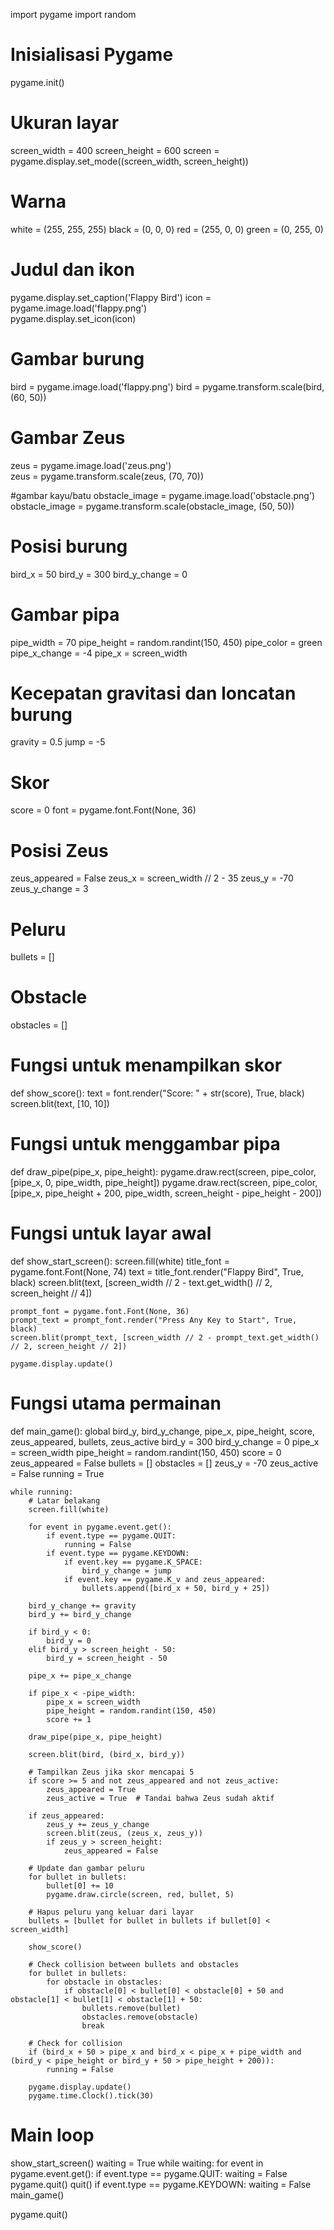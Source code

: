 import pygame
import random

# Inisialisasi Pygame
pygame.init()

# Ukuran layar
screen_width = 400
screen_height = 600
screen = pygame.display.set_mode((screen_width, screen_height))

# Warna
white = (255, 255, 255)
black = (0, 0, 0)
red = (255, 0, 0)
green = (0, 255, 0)

# Judul dan ikon
pygame.display.set_caption('Flappy Bird')
icon = pygame.image.load('flappy.png')  
pygame.display.set_icon(icon)

# Gambar burung
bird = pygame.image.load('flappy.png') 
bird = pygame.transform.scale(bird, (60, 50))

# Gambar Zeus
zeus = pygame.image.load('zeus.png')  
zeus = pygame.transform.scale(zeus, (70, 70))

#gambar kayu/batu
obstacle_image = pygame.image.load('obstacle.png')  
obstacle_image = pygame.transform.scale(obstacle_image, (50, 50))

# Posisi burung
bird_x = 50
bird_y = 300
bird_y_change = 0

# Gambar pipa
pipe_width = 70
pipe_height = random.randint(150, 450)
pipe_color = green
pipe_x_change = -4
pipe_x = screen_width

# Kecepatan gravitasi dan loncatan burung
gravity = 0.5
jump = -5

# Skor
score = 0
font = pygame.font.Font(None, 36)

# Posisi Zeus
zeus_appeared = False
zeus_x = screen_width // 2 - 35
zeus_y = -70
zeus_y_change = 3 

# Peluru
bullets = []

# Obstacle
obstacles = []

# Fungsi untuk menampilkan skor
def show_score():
    text = font.render("Score: " + str(score), True, black)
    screen.blit(text, [10, 10])

# Fungsi untuk menggambar pipa
def draw_pipe(pipe_x, pipe_height):
    pygame.draw.rect(screen, pipe_color, [pipe_x, 0, pipe_width, pipe_height])
    pygame.draw.rect(screen, pipe_color, [pipe_x, pipe_height + 200, pipe_width, screen_height - pipe_height - 200])

# Fungsi untuk layar awal
def show_start_screen():
    screen.fill(white)
    title_font = pygame.font.Font(None, 74)
    text = title_font.render("Flappy Bird", True, black)
    screen.blit(text, [screen_width // 2 - text.get_width() // 2, screen_height // 4])

    prompt_font = pygame.font.Font(None, 36)
    prompt_text = prompt_font.render("Press Any Key to Start", True, black)
    screen.blit(prompt_text, [screen_width // 2 - prompt_text.get_width() // 2, screen_height // 2])

    pygame.display.update()

# Fungsi utama permainan
def main_game():
    global bird_y, bird_y_change, pipe_x, pipe_height, score, zeus_appeared, bullets, zeus_active
    bird_y = 300
    bird_y_change = 0
    pipe_x = screen_width
    pipe_height = random.randint(150, 450)
    score = 0
    zeus_appeared = False
    bullets = []
    obstacles = []
    zeus_y = -70
    zeus_active = False
    running = True

    while running:
        # Latar belakang
        screen.fill(white)

        for event in pygame.event.get():
            if event.type == pygame.QUIT:
                running = False
            if event.type == pygame.KEYDOWN:
                if event.key == pygame.K_SPACE:
                    bird_y_change = jump
                if event.key == pygame.K_v and zeus_appeared:
                    bullets.append([bird_x + 50, bird_y + 25])

        bird_y_change += gravity
        bird_y += bird_y_change

        if bird_y < 0:
            bird_y = 0
        elif bird_y > screen_height - 50:
            bird_y = screen_height - 50

        pipe_x += pipe_x_change

        if pipe_x < -pipe_width:
            pipe_x = screen_width
            pipe_height = random.randint(150, 450)
            score += 1

        draw_pipe(pipe_x, pipe_height)

        screen.blit(bird, (bird_x, bird_y))

        # Tampilkan Zeus jika skor mencapai 5
        if score >= 5 and not zeus_appeared and not zeus_active:
            zeus_appeared = True
            zeus_active = True  # Tandai bahwa Zeus sudah aktif

        if zeus_appeared:
            zeus_y += zeus_y_change
            screen.blit(zeus, (zeus_x, zeus_y))
            if zeus_y > screen_height:
                zeus_appeared = False

        # Update dan gambar peluru
        for bullet in bullets:
            bullet[0] += 10
            pygame.draw.circle(screen, red, bullet, 5)

        # Hapus peluru yang keluar dari layar
        bullets = [bullet for bullet in bullets if bullet[0] < screen_width]

        show_score()

        # Check collision between bullets and obstacles
        for bullet in bullets:
            for obstacle in obstacles:
                if obstacle[0] < bullet[0] < obstacle[0] + 50 and obstacle[1] < bullet[1] < obstacle[1] + 50:
                    bullets.remove(bullet)
                    obstacles.remove(obstacle)
                    break
                
        # Check for collision
        if (bird_x + 50 > pipe_x and bird_x < pipe_x + pipe_width and (bird_y < pipe_height or bird_y + 50 > pipe_height + 200)):
            running = False

        pygame.display.update()
        pygame.time.Clock().tick(30)

# Main loop
show_start_screen()
waiting = True
while waiting:
    for event in pygame.event.get():
        if event.type == pygame.QUIT:
            waiting = False
            pygame.quit()
            quit()
        if event.type == pygame.KEYDOWN:
            waiting = False
            main_game()

pygame.quit()
